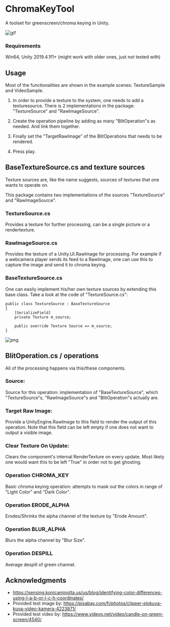 # ChromaKeyTool

A toolset for greenscreen/chroma keying in Unity.

![gif](https://i.imgur.com/cQbKbZp.gif)
### Requirements

Win64, Unity 2019.4.1f1+ (might work with older ones, just not tested with)

## Usage

Most of the functionalities are shown in the example scenes: TextureSample and VideoSample.

1. In order to provide a texture to the system, one needs to add a texturesource.
There is 2 implementations in the package: "TextureSource" and "RawImageSource".

2. Create the operation pipeline by adding as many "BlitOperation"s as needed.
And link them together.

3. Finally set the "TargetRawImage" of the BlitOperations that needs to be rendered.

4. Press play.


## BaseTextureSource.cs and texture sources
Texture sources are, like the name suggests, sources of textures that one wants
to operate on.

This package contains two implementations of the sources "TextureSource" and "RawImageSource".

### TextureSource.cs
Provides a texture for further processing, can be a single picture or a rendertexture.

### RawImageSource.cs
Provides the texture of a Unity.UI.RawImage for processing. For example if a 
webcamera player sends its feed to a RawImage, one can use this to capture
the image and send it to chroma keying.

### BaseTextureSource.cs
One can easily implement his/her own texture sources by extending
this base class. Take a look at the code of "TextureSource.cs":

```
public class TextureSource : BaseTextureSource
{
    [SerializeField]
    private Texture m_source;

    public override Texture Source => m_source;
}
```

![png](https://i.imgur.com/nyNGRfq.png)

## BlitOperation.cs / operations
All of the processing happens via this/these components.

### Source:
Source for this operation: implementation of "BaseTextureSource",
which "TextureSource"s, "RawImageSource"s and "BlitOperation"s actually are.

### Target Raw Image:
Provide a UnityEngine.RawImage to this field to render the output of this operation.
Note that this field can be left empty if one does not want to output a visible image.

### Clear Texture On Update:
Clears the component's internal RenderTexture on every update. Most likely one
would want this to be left "True" in order not to get ghosting.

### Operation CHROMA_KEY
Basic chroma keying operation: attempts to mask out the colors in range of
"Light Color" and "Dark Color".

### Operation ERODE_ALPHA
Erodes/Shrinks the alpha channel of the texture by "Erode Amount".

### Operation BLUR_ALPHA
Blurs the alpha channel by "Blur Size".

### Operation DESPILL
Average despill of green channel.

## Acknowledgments

* https://sensing.konicaminolta.us/us/blog/identifying-color-differences-using-l-a-b-or-l-c-h-coordinates/
* Provided test image by: https://pixabay.com/fi/photos/clipper-elokuva-kuva-video-kamera-4223871/
* Provided test video by: https://www.videvo.net/video/candle-on-green-screen/4540/